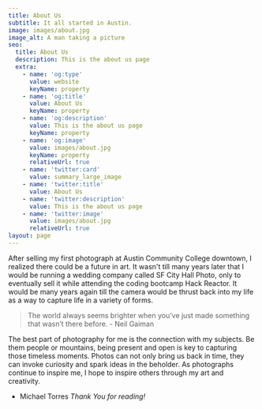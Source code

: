 ```yaml
---
title: About Us
subtitle: It all started in Austin.
image: images/about.jpg
image_alt: A man taking a picture
seo:
  title: About Us
  description: This is the about us page
  extra:
    - name: 'og:type'
      value: website
      keyName: property
    - name: 'og:title'
      value: About Us
      keyName: property
    - name: 'og:description'
      value: This is the about us page
      keyName: property
    - name: 'og:image'
      value: images/about.jpg
      keyName: property
      relativeUrl: true
    - name: 'twitter:card'
      value: summary_large_image
    - name: 'twitter:title'
      value: About Us
    - name: 'twitter:description'
      value: This is the about us page
    - name: 'twitter:image'
      value: images/about.jpg
      relativeUrl: true
layout: page
---
```


After selling my first photograph at Austin Community College downtown, I realized there could be a future in art. It wasn't till many years later that I would be running a wedding company called SF City Hall Photo, only to eventually sell it while attending the coding bootcamp Hack Reactor. It would be many years again till the camera would be thrust back into my life as a way to capture life in a variety of forms.  

>The world always seems brighter when you’ve just made something that wasn’t there before. - Neil Gaiman

The best part of photography for me is the connection with my subjects. Be them people or mountains, being present and open is key to capturing those timeless moments. Photos can not only bring us back in time, they can invoke curiosity and spark ideas in the beholder. As photographs continue to inspire me, I hope to inspire others through my art and creativity. 

- Michael Torres
*Thank You for reading!*
